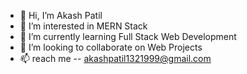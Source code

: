 - 👋 Hi, I’m Akash Patil
- 👀 I’m interested in MERN Stack
- 🌱 I’m currently learning Full Stack Web Development
- 💞️ I’m looking to collaborate on Web Projects
- 📫 reach me -- akashpatil1321999@gmail.com

<!---
Akash2Patil/Akash2Patil is a ✨ special ✨ repository because its `README.md` (this file) appears on your GitHub profile.
You can click the Preview link to take a look at your changes.
--->
